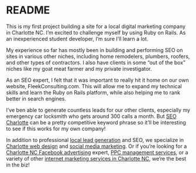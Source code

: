 # README

This is my first project building a site for a local digital marketing company in Charlotte NC. I’m excited to challenge myself by using Ruby on Rails. As an inexperienced student developer, I’m sure I’ll learn a lot.

My experience so far has mostly been in building and performing SEO on sites in various other niches, including home remodelers, plumbers, roofers, and other types of contractors. I also have clients in some “out of the box” niches like my goat meat farmer and my private investigator. 

As an SEO expert, I felt that it was important to really hit it home on our own website, FleekConsulting.com. This will allow me to expand my technical skills and learn the Ruby on Rails platform, while also helping me to rank better in search engines. 

I’ve ben able to generate countless leads for our other clients, especially my emergency car locksmith who gets around 300 calls a month. But [SEO Charlotte](https://fleekconsulting.com/services/seo/) can be a pretty competitive keyword phrase so it’ll be interesting to see if this works for my own company! 

In addition to professional [local lead generation](https://fleekconsulting.com/services/local-lead-generation-charlotte-nc/) and SEO, we specialize in [Charlotte web design](https://fleekconsulting.com/services/website-design/) and [social media marketing](https://fleekconsulting.com/services/social-media-marketing-charlotte-nc/). Or if you’re looking for a [Charlotte NC Facebook advertising](https://fleekconsulting.com/services/facebook-advertising/) expert, [PPC management services](https://fleekconsulting.com/services/ppc-advertising-charlotte-nc/), or a variety of other [internet marketing services in Charlotte NC](https://fleekconsulting.com/), we’re the best in the biz!